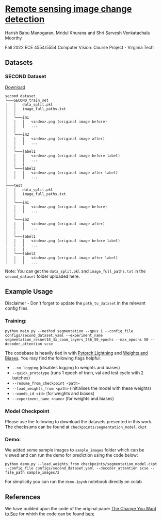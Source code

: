 # [Remote sensing image change detection](https://sites.google.com/vt.edu/image-change-detection)

Harish Babu Manogaran, Mridul Khurana and Shri Sarvesh Venkatachala Moorthy

Fall 2022 ECE 4554/5554 Computer Vision: Course Project - Virginia Tech

## Datasets

### SECOND Dataset

[Download](https://drive.google.com/file/d/1mN8jzCKKK27p3ODGoDgepjiRYGQpB34u/view?usp=sharing)
```
second_dataset
└───SECOND_train_set
│   │   data_split.pkl
│   │   image_full_paths.txt
│   │
│   └───im1
│   |   │   <index>.png (original image before)
│   |   │   ...
|   |
│   └───im2
│   |   │   <index>.png (original image after)
│   |   │   ...
|   |
│   └───label1
│   |   │   <index>.png (original image before label)
│   |   │   ...
|   |   |
│   └───label2
│   |   │   <index>.png (original image after label)
│   |   │   ...
│   
└───test
│   │   data_split.pkl
│   │   image_full_paths.txt
│   │
│   └───im1
│   |   │   <index>.png (original image before)
│   |   │   ...
|   |
│   └───im2
│   |   │   <index>.png (original image after)
│   |   │   ...
|   |
│   └───label1
│   |   │   <index>.png (original image before label)
│   |   │   ...
|   |   |
│   └───label2
│   |   │   <index>.png (original image after label)
│   |   │   ...
```

Note: You can get the `data_split.pkl` and `image_full_paths.txt` in the `second_dataset` folder uploaded here.


## Example Usage

Disclaimer - Don't forget to update the `path_to_dataset` in the relevant config files.

### Training:

`python main.py --method segmentation --gpus 1 --config_file configs/second_dataset.yaml --experiment_name segmentation_resnet18_3x_coam_layers_256_50_epochs --max_epochs 50 --decoder_attention scse `

The codebase is heavily tied in with [Pytorch Lightning](https://www.pytorchlightning.ai/) and [Weights and Biases](https://wandb.ai/r). You may find the following flags helpful:

- `--no_logging` (disables logging to weights and biases)
- `--quick_prototype` (runs 1 epoch of train, val and test cycle with 2 batches)
- `--resume_from_checkpoint <path>`
- `--load_weights_from <path>` (initialises the model with these weights)
- `--wandb_id <id>` (for weights and biases)
- `--experiment_name <name>` (for weights and biases)

### Model Checkpoint
Please use the following to download the datasets presented in this work. The checksums can be found at `checkpoints/segmentation_model.ckpt`


### Demo:
We added some sample images to  `sample_images` folder which can be viewed and can run the demo for prediction using the code below:

`python demo.py --load_weights_from checkpoints/segmentation_model.ckpt --config_file configs/second_dataset.yaml --decoder_attention scse --file_path sample_images/2`

For simplicity you can run the `demo.ipynb` notebook directly on colab

## References 
 We have builded upon the code of the original paper [The Change You Want to See](https://arxiv.org/pdf/2209.14341.pdf) for which the code can be found [here](https://github.com/ragavsachdeva/The-Change-You-Want-to-See)